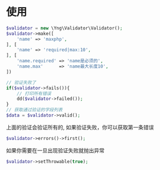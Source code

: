 # 使用

```php
$validator = new \Yng\Validator\Validator();
$validator->make([
    'name' => 'maxphp',
], [
    'name' => 'required|max:10',
], [
    'name.required' => 'name是必须的',
    'name.max'      => 'name最大长度10',
])

// 验证失败了
if($validator->fails()){
    // 打印所有错误
    dd($validator->failed());
}
// 获取通过验证的字段列表
$data = $validator->valid();
```

上面的验证会验证所有的, 如果验证失败，你可以获取第一条错误

```php
$validator->errors()->first();
```

如果你需要在一旦出现验证失败就抛出异常

```php
$validator->setThrowable(true);
```